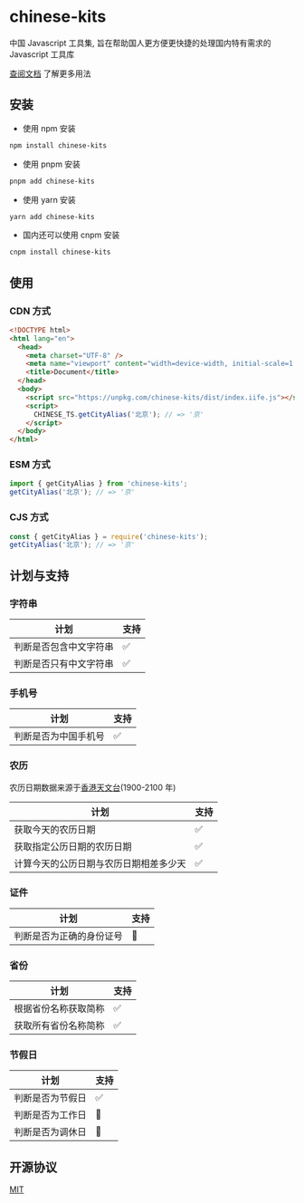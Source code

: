 # chinese-kits

中国 Javascript 工具集, 旨在帮助国人更方便更快捷的处理国内特有需求的 Javascript 工具库

[查阅文档](https://chinese-ts.hacxy.cn) 了解更多用法

## 安装

- 使用 npm 安装

```bash
npm install chinese-kits
```

- 使用 pnpm 安装

```bash
pnpm add chinese-kits
```

- 使用 yarn 安装

```bash
yarn add chinese-kits
```

- 国内还可以使用 cnpm 安装

```bash
cnpm install chinese-kits
```

## 使用

### CDN 方式

```html
<!DOCTYPE html>
<html lang="en">
  <head>
    <meta charset="UTF-8" />
    <meta name="viewport" content="width=device-width, initial-scale=1.0" />
    <title>Document</title>
  </head>
  <body>
    <script src="https://unpkg.com/chinese-kits/dist/index.iife.js"></script>
    <script>
      CHINESE_TS.getCityAlias('北京'); // => '京'
    </script>
  </body>
</html>
```

### ESM 方式

```js
import { getCityAlias } from 'chinese-kits';
getCityAlias('北京'); // => '京'
```

### CJS 方式

```js
const { getCityAlias } = require('chinese-kits');
getCityAlias('北京'); // => '京'
```

## 计划与支持

### 字符串

| 计划                   | 支持 |
| ---------------------- | ---- |
| 判断是否包含中文字符串 | ✅   |
| 判断是否只有中文字符串 | ✅   |

### 手机号

| 计划                 | 支持 |
| -------------------- | ---- |
| 判断是否为中国手机号 | ✅   |

### 农历

农历日期数据来源于[香港天文台](https://www.hko.gov.hk/tc/gts/time/conversion1_text.htm#)(1900-2100 年)

| 计划                                   | 支持 |
| -------------------------------------- | ---- |
| 获取今天的农历日期                     | ✅   |
| 获取指定公历日期的农历日期             | ✅   |
| 计算今天的公历日期与农历日期相差多少天 | ✅   |

### 证件

| 计划                     | 支持 |
| ------------------------ | ---- |
| 判断是否为正确的身份证号 | 🚧   |

### 省份

| 计划                 | 支持 |
| -------------------- | ---- |
| 根据省份名称获取简称 | ✅   |
| 获取所有省份名称简称 | ✅   |

### 节假日

| 计划             | 支持 |
| ---------------- | ---- |
| 判断是否为节假日 | ✅   |
| 判断是否为工作日 | 🚧   |
| 判断是否为调休日 | 🚧   |

## 开源协议

[MIT](https://github.com/hacxy/chinese-ts/blob/main/LICENSE)
